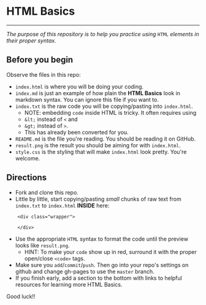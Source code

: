 # HTML Basics
---
_The purpose of this repository is to help you practice using_ `HTML` _elements in their proper syntax._

## Before you begin
Observe the files in this repo:  

* `index.html` is where you will be doing your coding.
* `index.md` is just an example of how plain the **HTML Basics** look in markdown syntax.  You can ignore this file if you want to.
* `index.txt` is the raw code you will be copying/pasting into `index.html`.
  * NOTE: embedding `code` inside HTML is tricky. It often requires using 
  * `&lt;` instead of `<` and 
  * `&gt;` instead of `>`.
  * This has already been converted for you.
* `README.md` is the file you're reading.  You should be reading it on GitHub.
* `result.png` is the result you should be aiming for with `index.html`.
* `style.css` is the styling that will make `index.html` look pretty.  You're welcome.

## Directions
* Fork and clone this repo.
* Little by little, start copying/pasting _small_ chunks of raw text from `index.txt` to `index.html` **INSIDE** here:
```  
    <div class="wrapper">
     
    </div>
```  
* Use the appropriate `HTML` syntax to format the code until the preview looks like `result.png`.
  * HINT: To make your `code` show up in red, surround it with the proper open/close `<code>` tags.
* Make sure you `add`/`commit`/`push`.  Then go into your repo's settings on github and change gh-pages to use the `master` branch.
* If you finish early, add a section to the bottom with links to helpful resources for learning more HTML Basics.

Good luck!!
